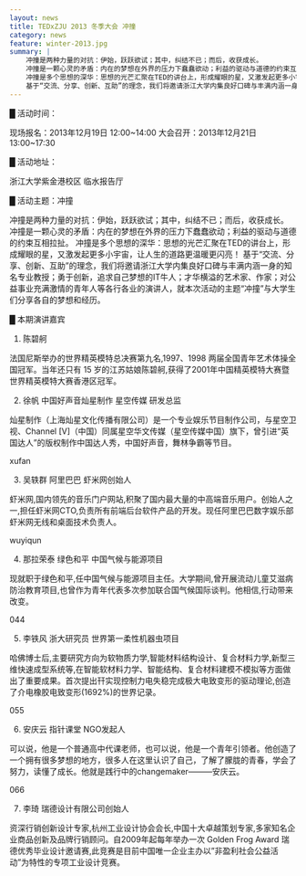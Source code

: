 ```yaml
---
layout: news
title: TEDxZJU 2013 冬季大会 冲撞
category: news
feature: winter-2013.jpg
summary: |
    冲撞是两种力量的对抗：伊始，跃跃欲试；其中，纠结不已；而后，收获成长。
    冲撞是一颗心灵的矛盾：内在的梦想在外界的压力下蠢蠢欲动；利益的驱动与道德的约束互相拉扯。
    冲撞是多个思想的深华：思想的光芒汇聚在TED的讲台上，形成耀眼的星，又激发起更多小宇宙，让人生的道路更温暖更闪亮！
    基于“交流、分享、创新、互助”的理念，我们将邀请浙江大学内集良好口碑与丰满内涵一身的知名专业教授；勇于创新，追求自己梦想的IT牛人；才华横溢的艺术家、作家；对公益事业充满激情的青年人等各行各业的演讲人，就本次活动的主题“冲撞”与大学生们分享各自的梦想和经历。
---
```


█ 活动时间：

现场报名：2013年12月19日 12:00~14:00
大会召开：2013年12月21日 13:00~17:30

█ 活动地址：

浙江大学紫金港校区 临水报告厅

█ 活动主题：冲撞

冲撞是两种力量的对抗：伊始，跃跃欲试；其中，纠结不已；而后，收获成长。
冲撞是一颗心灵的矛盾：内在的梦想在外界的压力下蠢蠢欲动；利益的驱动与道德的约束互相拉扯。
冲撞是多个思想的深华：思想的光芒汇聚在TED的讲台上，形成耀眼的星，又激发起更多小宇宙，让人生的道路更温暖更闪亮！
基于“交流、分享、创新、互助”的理念，我们将邀请浙江大学内集良好口碑与丰满内涵一身的知名专业教授；勇于创新，追求自己梦想的IT牛人；才华横溢的艺术家、作家；对公益事业充满激情的青年人等各行各业的演讲人，就本次活动的主题“冲撞”与大学生们分享各自的梦想和经历。

█ 本期演讲嘉宾

1. 陈碧舸

法国尼斯举办的世界精英模特总决赛第九名,1997、1998 两届全国青年艺术体操全国冠军。当年还只有 15 岁的江苏姑娘陈碧舸,获得了2001年中国精英模特大赛暨世界精英模特大赛香港区冠军。

2. 徐帆 中国好声音灿星制作 星空传媒 研发总监

灿星制作（上海灿星文化传播有限公司）是一个专业娱乐节目制作公司，与星空卫视、Channel [V]（中国）同属星空华文传媒（星空传媒中国）旗下，曾引进“英国达人”的版权制作中国达人秀，中国好声音，舞林争霸等节目。

xufan

3. 吴轶群 阿里巴巴 虾米网创始人

虾米网,国内领先的音乐门户网站,积聚了国内最大量的中高端音乐用户。创始人之一,担任虾米网CTO,负责所有前端后台软件产品的开发。现任阿里巴巴数字娱乐部虾米网无线和桌面技术负责人。

wuyiqun

4. 那拉荣泰 绿色和平 中国气候与能源项目

现就职于绿色和平,任中国气候与能源项目主任。大学期间,曾开展流动儿童艾滋病防治教育项目,也曾作为青年代表多次参加联合国气候国际谈判。他相信,行动带来改变。

044

5. 李铁风 浙大研究员 世界第一柔性机器虫项目

哈佛博士后,主要研究方向为软物质力学,智能材料结构设计、复合材料力学,新型三维快速成型系统等,在智能软材料力学、智能结构、复合材料建模不模拟等方面做出了重要成果。首次提出幵实现控制力电失稳完成极大电致变形的驱动理论,创造了介电橡胶电致变形(1692%)的世界记录。

055

6. 安庆云 指针课堂 NGO发起人

可以说，他是一个普通高中代课老师，也可以说，他是一个青年引领者。他创造了一个拥有很多梦想的地方，很多人在这里认识了自己，了解了朦胧的青春，学会了努力，读懂了成长。他就是践行中的changemaker———安庆云。

066

7. 李琦 瑞德设计有限公司创始人

资深行销创新设计专家,杭州工业设计协会会长,中国十大卓越策划专家,多家知名企业商品创新及品牌行销顾问。自2009年起每年举办一次 Golden Frog Award 瑞德优秀毕业设计邀请赛,此竞赛是目前中国唯一企业主办以”非盈利社会公益活动”为特性的专项工业设计竞赛。
